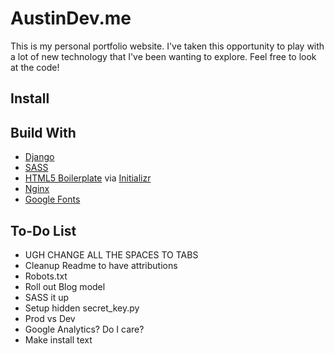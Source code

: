 # AustinDev.me
This is my personal portfolio website.  I've taken this opportunity to play with a lot of new technology that I've been wanting to explore.  Feel free to look at the code!

## Install

## Build With
- [Django](https://www.djangoproject.com/)
- [SASS](http://sass-lang.com/)
- [HTML5 Boilerplate](http://html5boilerplate.com/) via [Initializr](http://www.initializr.com/)
- [Nginx](http://nginx.com/)
- [Google Fonts](https://www.google.com/fonts)

## To-Do List
- UGH CHANGE ALL THE SPACES TO TABS
- Cleanup Readme to have attributions
- Robots.txt
- Roll out Blog model
- SASS it up
- Setup hidden secret_key.py
- Prod vs Dev
- Google Analytics?  Do I care?
- Make install text